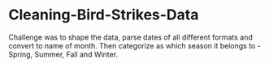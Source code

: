 # Cleaning-Bird-Strikes-Data

Challenge was to shape the data, parse dates of all different formats and convert to name of month. Then categorize as which season it belongs to - Spring, Summer, Fall and Winter.
